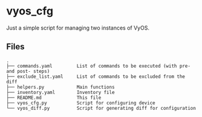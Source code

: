 # vyos_cfg
Just a simple script for managing two instances of VyOS.

## Files
```
.
├── commands.yaml         List of commands to be executed (with pre- and post- steps)
├── exclude_list.yaml     List of commands to be excluded from the diff
├── helpers.py            Main functions
├── inventory.yaml        Inventory file
├── README.md             This file
├── vyos_cfg.py           Script for configuring device
└── vyos_diff.py          Script for generating diff for configuration
```

